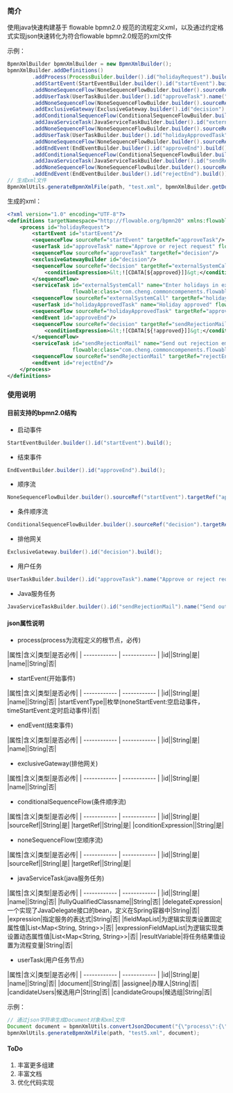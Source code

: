 ### 简介
使用java快速构建基于 flowable bpmn2.0 规范的流程定义xml，以及通过约定格式实现json快速转化为符合flowable bpmn2.0规范的xml文件

示例：
```java
BpmnXmlBuilder bpmnXmlBuilder = new BpmnXmlBuilder();
bpmnXmlBuilder.addDefinitions()
        .addProcess(ProcessBuilder.builder().id("holidayRequest").build())
        .addStartEvent(StartEventBuilder.builder().id("startEvent").build())
        .addNoneSequenceFlow(NoneSequenceFlowBuilder.builder().sourceRef("startEvent").targetRef("approveTask").build())
        .addUserTask(UserTaskBuilder.builder().id("approveTask").name("Approve or reject request").assignee("managers").build())
        .addNoneSequenceFlow(NoneSequenceFlowBuilder.builder().sourceRef("approveTask").targetRef("decision").build())
        .addExclusiveGateway(ExclusiveGateway.builder().id("decision").build())
        .addConditionalSequenceFlow(ConditionalSequenceFlowBuilder.builder().sourceRef("decision").targetRef("externalSystemCall").conditionExpression("<![CDATA[${approved}]]>").build())
        .addJavaServiceTask(JavaServiceTaskBuilder.builder().id("externalSystemCall").name("Enter holidays in external system").fullyQualifiedClassname("com.cheng.commoncompenents.flowable.CallExternalSystemDelegate").build())
        .addNoneSequenceFlow(NoneSequenceFlowBuilder.builder().sourceRef("externalSystemCall").targetRef("holidayApprovedTask").build())
        .addUserTask(UserTaskBuilder.builder().id("holidayApprovedTask").name("Holiday approved").assignee("${employee}").build())
        .addNoneSequenceFlow(NoneSequenceFlowBuilder.builder().sourceRef("holidayApprovedTask").targetRef("approveEnd").build())
        .addEndEvent(EndEventBuilder.builder().id("approveEnd").build())
        .addConditionalSequenceFlow(ConditionalSequenceFlowBuilder.builder().sourceRef("decision").targetRef("sendRejectionMail").conditionExpression("<![CDATA[${!approved}]]>").build())
        .addJavaServiceTask(JavaServiceTaskBuilder.builder().id("sendRejectionMail").name("Send out rejection email").fullyQualifiedClassname("com.cheng.commoncompenents.flowable.SendEmailDelegate").build())
        .addNoneSequenceFlow(NoneSequenceFlowBuilder.builder().sourceRef("sendRejectionMail").targetRef("rejectEnd").build())
        .addEndEvent(EndEventBuilder.builder().id("rejectEnd").build());
// 生成xml文件
BpmnXmlUtils.generateBpmnXmlFile(path, "test.xml", bpmnXmlBuilder.getDocument());
```

生成的xml：
```xml
<?xml version="1.0" encoding="UTF-8"?>
<definitions targetNamespace="http://flowable.org/bpmn20" xmlns:flowable="http://flowable.org/bpmn">
    <process id="holidayRequest">
        <startEvent id="startEvent"/>
        <sequenceFlow sourceRef="startEvent" targetRef="approveTask"/>
        <userTask id="approveTask" name="Approve or reject request" flowable:assignee="managers"/>
        <sequenceFlow sourceRef="approveTask" targetRef="decision"/>
        <exclusiveGatewayBuilder id="decision"/>
        <sequenceFlow sourceRef="decision" targetRef="externalSystemCall">
            <conditionExpression>&lt;![CDATA[${approved}]]&gt;</conditionExpression>
        </sequenceFlow>
        <serviceTask id="externalSystemCall" name="Enter holidays in external system"
                     flowable:class="com.cheng.commoncompenents.flowable.CallExternalSystemDelegate"/>
        <sequenceFlow sourceRef="externalSystemCall" targetRef="holidayApprovedTask"/>
        <userTask id="holidayApprovedTask" name="Holiday approved" flowable:assignee="${employee}"/>
        <sequenceFlow sourceRef="holidayApprovedTask" targetRef="approveEnd"/>
        <endEvent id="approveEnd"/>
        <sequenceFlow sourceRef="decision" targetRef="sendRejectionMail">
            <conditionExpression>&lt;![CDATA[${!approved}]]&gt;</conditionExpression>
        </sequenceFlow>
        <serviceTask id="sendRejectionMail" name="Send out rejection email"
                     flowable:class="com.cheng.commoncompenents.flowable.SendEmailDelegate"/>
        <sequenceFlow sourceRef="sendRejectionMail" targetRef="rejectEnd"/>
        <endEvent id="rejectEnd"/>
    </process>
</definitions>
```

### 使用说明
#### 目前支持的bpmn2.0结构
* 启动事件
```java
StartEventBuilder.builder().id("startEvent").build();
```
* 结束事件
```java
EndEventBuilder.builder().id("approveEnd").build();
```
* 顺序流
```java
NoneSequenceFlowBuilder.builder().sourceRef("startEvent").targetRef("approveTask").build();
```
* 条件顺序流
```java
ConditionalSequenceFlowBuilder.builder().sourceRef("decision").targetRef("externalSystemCall").conditionExpression("<![CDATA[${approved}]]>").build()
```
* 排他网关
```java
ExclusiveGateway.builder().id("decision").build();
```
* 用户任务
```java
UserTaskBuilder.builder().id("approveTask").name("Approve or reject request").assignee("managers").build();
```

* Java服务任务
```java
JavaServiceTaskBuilder.builder().id("sendRejectionMail").name("Send out rejection email").fullyQualifiedClassname("com.cheng.commoncompenents.flowable.SendEmailDelegate").build()
```

#### json属性说明
* process(process为流程定义的根节点，必传)

|属性|含义|类型|是否必传|
| ------------ | ------------ |
|id||String|是|
|name||String|否|

* startEvent(开始事件)

|属性|含义|类型|是否必传|
| ------------ | ------------ |
|id||String|是|
|name||String|否|
|startEventType||枚举(noneStartEvent:空启动事件，timeStartEvent:定时启动事件)|否|

* endEvent(结束事件)

|属性|含义|类型|是否必传|
| ------------ | ------------ |
|id||String|是|
|name||String|否|

* exclusiveGateway(排他网关)

|属性|含义|类型|是否必传|
| ------------ | ------------ |
|id||String|是|
|name||String|否|

* conditionalSequenceFlow(条件顺序流)

|属性|含义|类型|是否必传|
| ------------ | ------------ |
|id||String|是|
|sourceRef||String|是|
|targetRef||String|是|
|conditionExpression||String|是|

* noneSequenceFlow(空顺序流)

|属性|含义|类型|是否必传|
| ------------ | ------------ |
|id||String|是|
|sourceRef||String|是|
|targetRef||String|是|

* javaServiceTask(java服务任务)

|属性|含义|类型|是否必传|
| ------------ | ------------ |
|id||String|是|
|name||String|否|
|fullyQualifiedClassname||String|否|
|delegateExpression|一个实现了JavaDelegate接口的bean，定义在Spring容器中|String|否|
|expression|指定服务的表达式|String|否|
|fieldMapList|为逻辑实现类设置固定属性值|List<Map<String, String&gt;&gt;|否|
|expressionFieldMapList|为逻辑实现类设置动态属性值|List<Map<String, String&gt;&gt;|否|
|resultVariable|将任务结果值设置为流程变量|String|否|

* userTask(用户任务节点)

|属性|含义|类型|是否必传|
| ------------ | ------------ |
|id||String|是|
|name||String|否|
|document||String|否|
|assignee|办理人|String|否|
|candidateUsers|候选用户|String|否|
|candidateGroups|候选组|String|否|

示例：
```java
// 通过json字符串生成Document对象和xml文件
Document document = bpmnXmlUtils.convertJson2Document("{\"process\":{\"id\":\"processId\",\"name\":\"processName\"},\"startEvent\":{\"id\":\"startEventId\",\"name\":\"startEventName\",\"startEventType\":\"noneStartEvent\"}}\n");
bpmnXmlUtils.generateBpmnXmlFile(path, "test5.xml", document);
```

#### ToDo
1. 丰富更多组建
2. 丰富文档
3. 优化代码实现